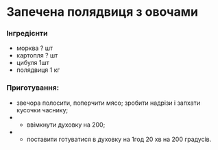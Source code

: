 # Запечена полядвиця з овочами

### Інгредієнти

* морква ? шт
* картопля ? шт
* цибуля 1шт
* полядвиця 1 кг

### Приготування:

* звечора полосити, поперчити мясо; зробити надрізи і запхати кусочки часнику;
* * ввімкнути духовку на 200;
* * поставити готуватися в духовку на 1год 20 хв на 200 градусів.



